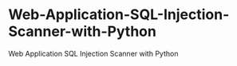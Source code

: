 # Web-Application-SQL-Injection-Scanner-with-Python
Web Application SQL Injection Scanner with Python
